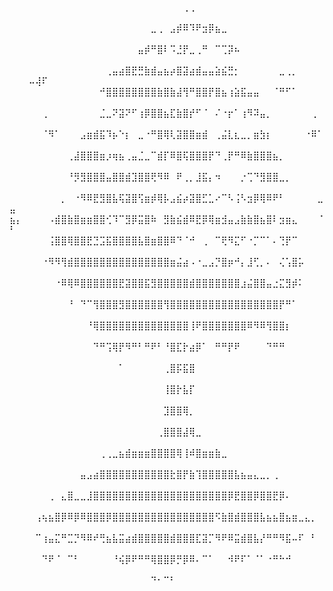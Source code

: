 ⠀⠀⠀⠀⠀⠀⠀⠀⠀⠀⠀⠀⠀⠀⠀⠀⠀⠀⠀⠀⠀⠀⠀⠀⠀⠀⠀⢀⢀⠀⠀⠀⠀⠀⠀⠀⠀⠀⠀⠀⠀⠀⠀⠀⠀⠀⠀⠀⠀⠀⠀⠀⠀⠀⠀
⠀⠀⠀⠀⠀⠀⠀⠀⠀⠀⠀⠀⠀⠀⠀⠀⠀⠀⠀⠀⠀⠀⣀⢀⠀⣠⡾⠿⠹⠟⣲⡿⣦⣀⠀⠀⠀⠀⠀⠀⠀⠀⠀⠀⠀⠀⠀⠀⠀⠀⠀⠀⠀⠀⠀
⠀⠀⠀⠀⠀⠀⠀⠀⠀⠀⠀⠀⠀⠀⠀⠀⠀⠀⠀⠀⣤⡾⠛⣿⠇⠩⣘⡟⣀⢀⠛⠀⠉⢉⡽⠦⠀⠀⠀⠀⠀⠀⠀⠀⠀⠀⠀⠀⠀⠀⠀⠀⠀⠀⠀
⠀⠀⠀⠀⠀⠀⠀⠀⠀⠀⠀⠀⠀⠀⠀⢀⣤⣴⣿⣟⣛⣷⣾⣤⣦⡴⣿⣽⣴⣾⣤⣤⣵⣮⣛⡂⠀⠀⠀⠀⠀⠀⣀⢀⡀⠀⠀⠀⠀⠀⠀⠀⠤⢼⠏
⠀⠀⠀⠀⠀⠀⠀⠀⠀⠀⠀⠀⠀⠀⠚⣿⣿⣿⣿⣿⣿⣿⣿⣷⣿⣷⣼⢻⠛⣿⣿⡟⣿⣦⢰⣵⣯⣤⣤⠀⠀⠈⠛⠋⠁⠀⠀⠀⠀⠀⠀⠀⠀⠀⠀
⠀⠀⠀⠀⠀⢀⠀⠀⠀⠀⠀⠀⠀⠀⣈⣀⠝⣽⠝⠋⢰⡿⣿⣿⣦⣏⣷⣿⡞⠋⠈⠀⠌⠐⡖⠁⢰⠻⠽⣤⡀⠀⠀⠀⠀⠀⠀⢀⠀⠀⠀⠀⠀⠀⠀
⠀⠀⠀⠀⠀⠈⠻⠁⠀⠀⠀⣠⣶⣾⣯⠹⡦⠑⡆⠀⣀⠐⠛⣿⢿⢇⣽⣿⣿⣶⣾⠀⢀⣬⣇⣆⣀⡀⣶⣳⡆⠀⠀⠀⠀⠀⠐⠿⠁⠀⠀⠀⠀⠀⠀
⠀⠀⠀⠀⠀⠀⠀⠀⠀⢀⣼⣿⣿⣿⣶⡰⢶⣦⢀⣤⣈⣀⠉⣾⡏⠿⣿⢯⣿⣿⣿⡟⠙⢀⡟⠛⠿⣷⣿⣿⣿⣦⡀⠀⠀⠀⠀⠀⠀⠀⠀⠀⠀⠀⠀
⠀⠀⠀⠀⠀⠀⠀⠀⠀⠘⡻⣻⣿⣿⣿⣤⣿⣿⣾⣹⣿⣿⢟⠻⠿⠀⠟⢀⡀⣸⣯⡄⠲⠀⠀⠀⡐⢉⠙⣻⣿⣿⣀⡀⠀⠀⠀⠀⠀⠀⠀⠀⠀⠀⠀
⠀⠀⠀⠀⠀⠀⠀⠀⡀⠀⠐⠻⠿⣟⣻⣿⣧⢯⣽⣿⢫⣶⡾⢿⡧⣠⣮⡴⣽⣿⣋⣁⠔⠉⠣⢨⠣⣲⡿⢿⠿⠟⠃⠀⠀⠀⠀⠀⣀⣤⠀⠀⠀⠀⠀
⣦⡄⠀⠀⠀⠀⠠⣾⣿⣷⣿⣶⣶⣿⣿⢊⠹⠉⣻⡿⣭⣿⠷⠀⣻⣷⣮⣾⠿⣟⡿⢿⣶⣺⣤⣠⣷⣷⣿⣦⣿⠇⣲⣶⣄⠀⠀⠀⠈⠃⠀⠀⠀⠀⠀
⠀⠀⠀⠀⠀⠀⢨⣿⣿⢿⣿⣿⣟⣙⣩⣯⣿⣿⣿⣿⣧⣿⣶⣿⣿⠿⠙⠈⠚⠀⢀⠀⠉⢟⠻⣍⠋⠐⡉⠉⠁⠄⢙⡟⠉⠀⠀⠀⠀⠀⠀⠀⠀⠀⠀
⠀⠀⠀⠀⠀⠐⠻⠻⢻⣾⣿⣿⣿⣿⣿⣿⣿⣿⣿⣿⣿⣿⣿⣿⣿⣶⣬⣴⠠⠐⣀⣠⡙⣿⡶⠚⡄⣸⢋⡀⠄⠀⢌⢡⣿⡥⠀⠀⠀⠀⠀⠀⠀⠀⠀
⠀⠀⠀⠀⠀⠀⠀⠐⠿⢿⠿⣿⣿⣿⣿⣿⣿⣟⣽⣿⣿⣯⣻⣿⣿⣿⣿⣿⣾⣿⣿⣿⣿⣿⣿⣿⣰⣬⣿⣿⣤⣐⣍⣻⡾⠅⠀⠀⠀⠀⠀⠀⠀⠀⠀
⠀⠀⠀⠀⠀⠀⠀⠀⠀⠘⠀⠙⠉⢻⣿⣿⣿⣻⣿⣿⣿⣿⣿⣿⢻⣿⣿⣿⣿⣿⣿⣿⣿⣿⣿⣿⣿⣿⣿⣿⣿⣿⡟⠛⠁⠀⠀⠀⠀⠀⠀⠀⠀⠀⠀
⠀⠀⠀⠀⠀⠀⠀⠀⠀⠀⠀⠀⠘⢿⣿⣿⣿⣿⣿⣿⣿⣿⣿⣿⣿⣿⣿⣿⢸⠟⣿⣿⣿⣿⣿⣿⣿⠿⠻⠿⢻⣿⣿⡆⠀⠀⠀⠀⠀⠀⠀⠀⠀⠀⠀
⠀⠀⠀⠀⠀⠀⠀⠀⠀⠀⠀⠀⠀⠙⠛⢩⢿⡟⠻⠛⠃⠛⠟⠃⠘⣿⣏⡗⣴⡿⠁⠀⠛⠛⡟⠟⠀⠀⠀⠀⠙⠛⠛⠀⠀⠀⠀⠀⠀⠀⠀⠀⠀⠀⠀
⠀⠀⠀⠀⠀⠀⠀⠀⠀⠀⠀⠀⠀⠀⠀⠀⠀⠁⠀⠀⠀⠀⠀⠀⢀⣿⡯⣯⣿⠀⠀⠀⠀⠀⠀⠀⠀⠀⠀⠀⠀⠀⠀⠀⠀⠀⠀⠀⠀⠀⠀⠀⠀⠀⠀
⠀⠀⠀⠀⠀⠀⠀⠀⠀⠀⠀⠀⠀⠀⠀⠀⠀⠀⠀⠀⠀⠀⠀⠀⢸⣿⡗⣧⡏⠀⠀⠀⠀⠀⠀⠀⠀⠀⠀⠀⠀⠀⠀⠀⠀⠀⠀⠀⠀⠀⠀⠀⠀⠀⠀
⠀⠀⠀⠀⠀⠀⠀⠀⠀⠀⠀⠀⠀⠀⠀⠀⠀⠀⠀⠀⠀⠀⠀⠀⣹⣿⣿⢿⡀⠀⠀⠀⠀⠀⠀⠀⠀⠀⠀⠀⠀⠀⠀⠀⠀⠀⠀⠀⠀⠀⠀⠀⠀⠀⠀
⠀⠀⠀⠀⠀⠀⠀⠀⠀⠀⠀⠀⠀⠀⠀⠀⠀⠀⠀⠀⠀⠀⠀⢀⣿⣿⣿⣼⢿⣀⠀⠀⠀⠀⠀⠀⠀⠀⠀⠀⠀⠀⠀⠀⠀⠀⠀⠀⠀⠀⠀⠀⠀⠀⠀
⠀⠀⠀⠀⠀⠀⠀⠀⠀⠀⠀⠀⠀⠀⢀⢀⣀⣦⣾⣶⣶⣶⣿⣿⣿⣿⢿⢸⠾⣿⣶⣶⣷⣀⠀⠀⠀⠀⠀⠀⠀⠀⠀⠀⠀⠀⠀⠀⠀⠀⠀⠀⠀⠀⠀
⠀⠀⠀⠀⠀⠀⠀⠀⠀⠀⠀⣤⣠⣴⣿⣿⣿⣿⣿⣿⣿⣿⣿⣿⣿⣗⣿⡟⣷⢹⣿⣿⣿⣿⣿⣧⣦⣤⣄⣀⡀⢀⠀⠀⠀⠀⠀⠀⠀⠀⠀⠀⠀⠀⠀
⠀⠀⠀⠀⠀⠀⢀⠀⣄⣿⣀⣀⣸⣿⣿⣿⣿⣿⣿⣿⣿⣿⣿⣿⣿⣿⣿⣿⣿⣿⣿⣿⣿⣿⡿⣟⣿⣿⡿⣿⣿⣟⡿⠄⠀⠀⠀⠀⠀⠀⠀⠀⠀⠀⠀
⠀⠀⠀⠀⢠⢦⣦⣿⡿⠿⡿⠿⣿⣿⣿⡿⣿⣿⣿⣿⣿⣿⣿⣿⣿⣿⣿⣿⣿⣿⣿⣿⠫⣷⣿⣾⣿⣿⣿⣧⣦⣦⣿⣦⣶⣀⣄⡀⠀⠀⠀⠀⠀⠀⠀
⠀⠀⠀⠀⠉⢰⣤⣍⠛⣉⡙⠻⠿⠞⢛⣦⣧⣭⣴⣾⣿⣿⣿⣿⣿⣾⣿⣿⣿⣏⣽⡉⠻⠟⠿⣭⣾⣿⣧⡜⠛⠛⠻⣯⠤⠏⠀⠃⠀⠀⠀⠀⠀⠀⠀
⠀⠀⠀⠀⠀⠙⠟⠈⠀⠉⠃⠀⠀⠀⠀⠀⠘⢮⡿⠟⠛⠛⢿⣿⣿⡿⡛⡿⠿⠄⠉⠁⠀⠀⠺⠟⠏⠁⠈⠁⠐⠛⠓⠚⠀⠀⠀⠀⠀⠀⠀⠀⠀⠀⠀
⠀⠀⠀⠀⠀⠀⠀⠀⠀⠀⠀⠀⠀⠀⠀⠀⠀⠀⠀⠀⠀⠀⠙⠂⠉⠃⠀⠀⠀⠀⠀⠀⠀⠀⠀⠀⠀⠀⠀⠀⠀⠀⠀⠀⠀⠀⠀⠀⠀⠀⠀⠀⠀⠀⠀
